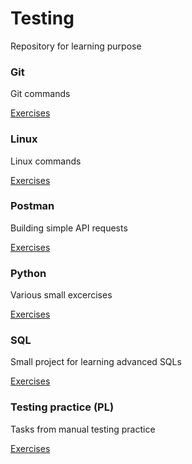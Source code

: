 # Testing
Repository for learning purpose

### Git

Git commands

[Exercises](Git/README.md)

### Linux

Linux commands

[Exercises](Linux/README.md)

### Postman

Building simple API requests

[Exercises](Postman/README.md)

### Python

Various small excercises

[Exercises](Python/README.md)

### SQL 

Small project for learning advanced SQLs

[Exercises](SQL/README.md)

### Testing practice (PL)

Tasks from manual testing practice 

[Exercises](Testing_practice/README.md)